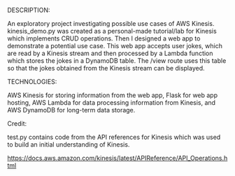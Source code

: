 DESCRIPTION: 

An exploratory project investigating possible use cases of AWS Kinesis. kinesis_demo.py 
  was created as a personal-made tutorial/lab for Kinesis which implements CRUD operations.
  Then I designed a web app to demonstrate a potential use case. This web app accepts user jokes, which are
  read by a Kinesis stream and then processed by a Lambda function which stores the jokes in a DynamoDB
  table. The /view route uses this table so that the jokes obtained from the Kinesis stream can be displayed.

TECHNOLOGIES: 

AWS Kinesis for storing information from the web app, Flask for web app hosting,
  AWS Lambda for data processing information from Kinesis, and AWS DynamoDB for long-term data storage.

Credit: 

test.py contains code from the API references for Kinesis which was used to build an initial
  understanding of Kinesis.

https://docs.aws.amazon.com/kinesis/latest/APIReference/API_Operations.html
